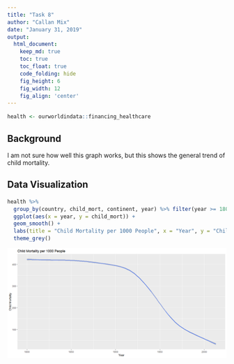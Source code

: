 ```yaml
---
title: "Task 8"
author: "Callan Mix"
date: "January 31, 2019"
output:
  html_document:  
    keep_md: true
    toc: true
    toc_float: true
    code_folding: hide
    fig_height: 6
    fig_width: 12
    fig_align: 'center'
---
```







```r
health <- ourworldindata::financing_healthcare
```

## Background

I am not sure how well this graph works, but this shows the general trend of child mortality.


## Data Visualization


```r
health %>% 
  group_by(country, child_mort, continent, year) %>% filter(year >= 1800) %>% 
  ggplot(aes(x = year, y = child_mort)) +
  geom_smooth() +
  labs(title = "Child Mortality per 1000 People", x = "Year", y = "Child Mortality") +
  theme_grey()
```

![](Child_Mort_Graphs_files/figure-html/plot_data-1.png)<!-- -->


